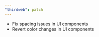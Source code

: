 ```yaml
---
"thirdweb": patch
---
```


- Fix spacing issues in UI components
- Revert color changes in UI components
